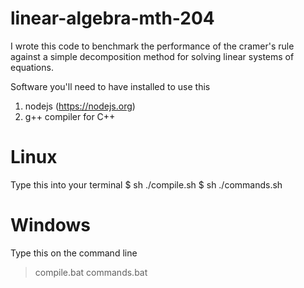 # linear-algebra-mth-204
I wrote this code to benchmark the performance of the cramer's rule against a simple decomposition method for solving linear systems of equations.

Software you'll need to have installed to use this
1. nodejs (https://nodejs.org)
2. g++ compiler for C++

# Linux
Type this into your terminal
$ sh ./compile.sh
$ sh ./commands.sh

# Windows
Type this on the command line
> compile.bat
> commands.bat
